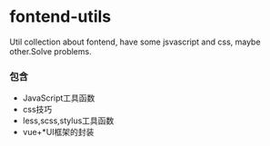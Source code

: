 # fontend-utils
Util collection about fontend, have some jsvascript and css, maybe other.Solve problems.

### 包含
+ JavaScript工具函数
+ css技巧
+ less,scss,stylus工具函数
+ vue+*UI框架的封装
